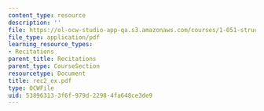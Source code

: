 ```yaml
---
content_type: resource
description: ''
file: https://ol-ocw-studio-app-qa.s3.amazonaws.com/courses/1-051-structural-engineering-design-fall-2003/538963133f6f979d22984fa648ce3de9_rec2_ex.pdf
file_type: application/pdf
learning_resource_types:
- Recitations
parent_title: Recitations
parent_type: CourseSection
resourcetype: Document
title: rec2_ex.pdf
type: OCWFile
uid: 53896313-3f6f-979d-2298-4fa648ce3de9
---
```

